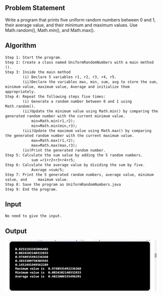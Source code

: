 ## Problem Statement

Write a program that prints five uniform random numbers between 0 and 1, their average value, and their minimum and maximum values. Use Math.random(), Math.min(), and Math.max().

## Algorithm

    Step 1:	Start the program.
	Step 2: Create a class named UniformRandomNumbers with a main method ().
	Step 3: Inside the main method
			(i) Declare 5 variables r1, r2, r3, r4, r5.
			(ii)Declare the variables max, min, sum, avg to store the sum, minimum value, maximum value, Average and initialize them appropriately.
	Step 4: Repeat the following steps five times:
			(i) Generate a random number between 0 and 1 using Math.random().	
			(ii)Update the minimum value using Math.min() by comparing the generated random number with the current minimum value.
				min=Math.min(r1,r2);
				min=Math.min(min,r3);
			(iii)Update the maximum value using Math.max() by comparing the generated random number with the current maximum value.
				max=Math.max(r1,r2);
				max=Math.max(max,r3);
			(iv)Print the generated random number.
	Step 5: Calculate the sum value by adding the 5 random numbers.
				sum =r1+r2+r3+r4+r5;
	Step 6: Calculate the average value by dividing the sum by five.
				Average =sum/5;
	Step 7: Print the 5 generated random numbers, average value, minimum value, and 	maximum value.
	Step 8: Save the program as UniformRandomNumbers.java
	Step 9: End the program.


## Input

    No need to give the input.

## Output

![Alt text](image-12.png)
